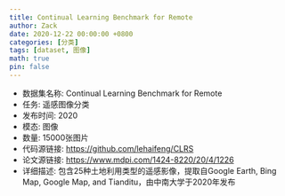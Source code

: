 ```yaml
---
title: Continual Learning Benchmark for Remote
author: Zack
date: 2020-12-22 00:00:00 +0800
categories: [分类]
tags: [dataset, 图像]
math: true
pin: false
---
```

- 数据集名称: Continual Learning Benchmark for Remote
- 任务: 遥感图像分类
- 发布时间: 2020
- 模态: 图像
- 数量: 15000张图片
- 代码源链接: https://github.com/lehaifeng/CLRS
- 论文源链接: https://www.mdpi.com/1424-8220/20/4/1226
- 详细描述: 包含25种土地利用类型的遥感影像，提取自Google Earth, Bing Map, Google Map, and Tianditu，由中南大学于2020年发布

